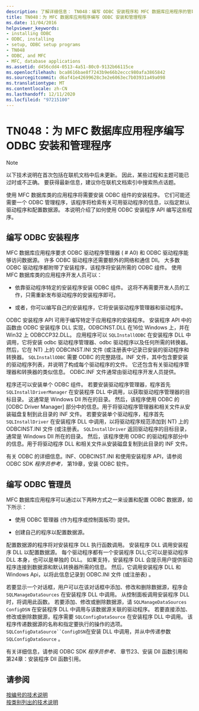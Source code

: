 ```yaml
---
description: 了解详细信息： TN048：编写 ODBC 安装程序和 MFC 数据库应用程序的管理程序
title: TN048：为 MFC 数据库应用程序编写 ODBC 安装和管理程序
ms.date: 11/04/2016
helpviewer_keywords:
- installing ODBC
- ODBC, installing
- setup, ODBC setup programs
- TN048
- ODBC, and MFC
- MFC, database applications
ms.assetid: d456cdd4-0513-4a51-80c0-9132b66115ce
ms.openlocfilehash: bca8616bae8f7243b9e66b2eccc980afa3865842
ms.sourcegitcommit: d6af41e42699628c3e2e6063ec7b03931a49a098
ms.translationtype: MT
ms.contentlocale: zh-CN
ms.lasthandoff: 12/11/2020
ms.locfileid: "97215100"
---
```

# <a name="tn048-writing-odbc-setup-and-administration-programs-for-mfc-database-applications"></a>TN048：为 MFC 数据库应用程序编写 ODBC 安装和管理程序

> [!NOTE]
> 以下技术说明在首次包括在联机文档中后未更新。 因此，某些过程和主题可能已过时或不正确。 要获得最新信息，建议你在联机文档索引中搜索热点话题。

使用 MFC 数据库类的应用程序将需要安装 ODBC 组件的安装程序。 它们可能还需要一个 ODBC 管理程序，该程序将检索有关可用驱动程序的信息，以指定默认驱动程序和配置数据源。 本说明介绍了如何使用 ODBC 安装程序 API 编写这些程序。

## <a name="writing-an-odbc-setup-program"></a><a name="_mfcnotes_writing_an_odbc_setup_program"></a> 编写 ODBC 安装程序

MFC 数据库应用程序要求 ODBC 驱动程序管理器 ( # A0) 和 ODBC 驱动程序能够访问数据源。 许多 ODBC 驱动程序还需要额外的网络和通信 Dll。 大多数 ODBC 驱动程序都附带了安装程序，该程序将安装所需的 ODBC 组件。 使用 MFC 数据库类的应用程序开发人员可以：

- 依靠驱动程序特定的安装程序安装 ODBC 组件。 这将不再需要开发人员的工作，只需重新发布驱动程序的安装程序即可。

- 或者，你可以编写自己的安装程序，它将安装驱动程序管理器和驱动程序。

ODBC 安装程序 API 可用于编写特定于应用程序的安装程序。 安装程序 API 中的函数由 ODBC 安装程序 DLL 实现，ODBCINST.DLL 在16位 Windows 上，并在 Win32 上 ODBCCP32.DLL。 应用程序可以 `SQLInstallODBC` 在安装程序 DLL 中调用，它将安装 odbc 驱动程序管理器、odbc 驱动程序以及任何所需的转换器。 然后，它在 NT) 上的 ODBCINST.INI 文件 (或注册表中记录已安装的驱动程序和转换器。 `SQLInstallODBC` 需要 ODBC 的完整路径。INF 文件，其中包含要安装的驱动程序列表，并说明了构成每个驱动程序的文件。 它还包含有关驱动程序管理器和转换器的类似信息。 ODBC.INF 文件通常由驱动程序开发人员提供。

程序还可以安装单个 ODBC 组件。 若要安装驱动程序管理器，程序首先 `SQLInstallDriverManager` 在安装程序 DLL 中调用，以获取驱动程序管理器的目标目录。 这通常是 Windows Dll 所在的目录。 然后，该程序使用 ODBC 的 [ODBC Driver Manager] 部分中的信息。用于将驱动程序管理器和相关文件从安装磁盘复制到此目录的 INF 文件。 若要安装单个驱动程序，程序首先 `SQLInstallDriver` 在安装程序 DLL 中调用，以将驱动程序规范添加到 NT) 上的 ODBCINST.INI 文件 (或注册表。 `SQLInstallDriver` 返回驱动程序的目标目录，通常是 Windows Dll 所在的目录。 然后，该程序使用 ODBC 的驱动程序部分中的信息。用于将驱动程序 DLL 和相关文件从安装磁盘复制到此目录的 INF 文件。

有关 ODBC 的详细信息。INF、ODBCINST.INI 和使用安装程序 API，请参阅 ODBC SDK *程序员参考，* 第19章，安装 ODBC 软件。

## <a name="writing-an-odbc-administrator"></a><a name="_mfcnotes_writing_an_odbc_administrator"></a> 编写 ODBC 管理员

MFC 数据库应用程序可以通过以下两种方式之一来设置和配置 ODBC 数据源，如下所示：

- 使用 ODBC 管理器 (作为程序或控制面板项) 提供。

- 创建自己的程序以配置数据源。

配置数据源的程序将对安装程序 DLL 执行函数调用。 安装程序 DLL 调用安装程序 DLL 以配置数据源。 每个驱动程序都有一个安装程序 DLL;它可以是驱动程序 DLL 本身，也可以是单独的 DLL。 如果支持，安装程序 DLL 会提示用户提供驱动程序连接到数据源和默认转换器所需的信息。 然后，它调用安装程序 DLL 和 Windows Api，以将此信息记录到 ODBC.INI 文件 (或注册表) 。

若要显示一个对话框，用户可以在该对话框中添加、修改和删除数据源，程序会 `SQLManageDataSources` 在安装程序 DLL 中调用。 从控制面板调用安装程序 DLL 时，将调用此函数。 若要添加、修改或删除数据源，请 `SQLManageDataSources` `ConfigDSN` 在安装程序 DLL 中调用与该数据源关联的驱动程序。 若要直接添加、修改或删除数据源，程序需要 `SQLConfigDataSource` 在安装程序 DLL 中调用。 该程序传递数据源的名称和指定要执行的操作的选项。 `SQLConfigDataSource``ConfigDSN`在安装 DLL 中调用，并从中传递参数 `SQLConfigDataSource` 。

有关详细信息，请参阅 ODBC SDK *程序员参考、* 章节23、安装 Dll 函数引用和第24章：安装程序 Dll 函数引用。

## <a name="see-also"></a>请参阅

[按编号的技术说明](../mfc/technical-notes-by-number.md)<br/>
[按类别列出的技术说明](../mfc/technical-notes-by-category.md)
